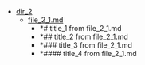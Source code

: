 - <a href = "E:\Node_projects\Node_Way\Jobs\CataloguerFs\CreateCatalog\AFP5_0.1_ctlg_1_to_2.v.0.1.8\Examples\cleare\DIR_root_before_test\dir_2\cat.dir_2\dir.dir_2.md">dir_2</a>
    - <a href = "E:\Node_projects\Node_Way\Jobs\CataloguerFs\CreateCatalog\AFP5_0.1_ctlg_1_to_2.v.0.1.8\Examples\cleare\DIR_root_before_test\dir_2\file_2_1.md">file_2_1.md</a>
        - *# title_1 from file_2_1.md
        - *## title_2 from file_2_1.md
        - *### title_3 from file_2_1.md
        - *#### title_4 from file_2_1.md
